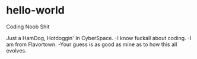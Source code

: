 # hello-world
Coding Noob Shit

Just a HamDog, Hotdoggin' In CyberSpace.
  -I know fuckall about coding.
  -I am from Flavortown.
  -Your guess is as good as mine as to how this all evolves.

